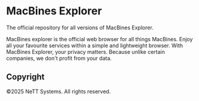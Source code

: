 # MacBines Explorer

The official repository for all versions of MacBines Explorer.

MacBines explorer is the official web browser for all things MacBines. Enjoy all your favourite services within a simple and lightweight browser. With MacBines Explorer, your privacy matters. Because unlike certain companies, we don't profit from your data.

## Copyright

©2025 NeTT Systems. All rights reserved.
